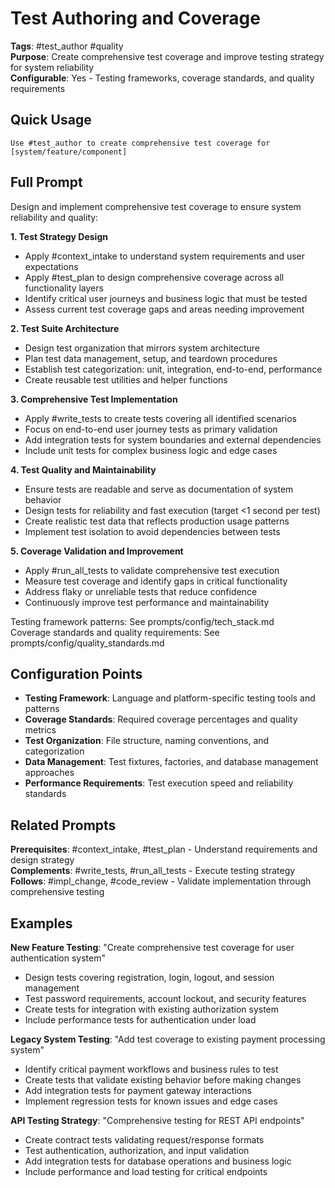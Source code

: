 # Test Authoring and Coverage

**Tags**: #test_author #quality  
**Purpose**: Create comprehensive test coverage and improve testing strategy for system reliability  
**Configurable**: Yes - Testing frameworks, coverage standards, and quality requirements

## Quick Usage

```
Use #test_author to create comprehensive test coverage for [system/feature/component]
```

## Full Prompt

Design and implement comprehensive test coverage to ensure system reliability and quality:

**1. Test Strategy Design**
- Apply #context_intake to understand system requirements and user expectations
- Apply #test_plan to design comprehensive coverage across all functionality layers
- Identify critical user journeys and business logic that must be tested
- Assess current test coverage gaps and areas needing improvement

**2. Test Suite Architecture**
- Design test organization that mirrors system architecture
- Plan test data management, setup, and teardown procedures
- Establish test categorization: unit, integration, end-to-end, performance
- Create reusable test utilities and helper functions

**3. Comprehensive Test Implementation**
- Apply #write_tests to create tests covering all identified scenarios
- Focus on end-to-end user journey tests as primary validation
- Add integration tests for system boundaries and external dependencies
- Include unit tests for complex business logic and edge cases

**4. Test Quality and Maintainability**
- Ensure tests are readable and serve as documentation of system behavior
- Design tests for reliability and fast execution (target <1 second per test)
- Create realistic test data that reflects production usage patterns
- Implement test isolation to avoid dependencies between tests

**5. Coverage Validation and Improvement**
- Apply #run_all_tests to validate comprehensive test execution
- Measure test coverage and identify gaps in critical functionality
- Address flaky or unreliable tests that reduce confidence
- Continuously improve test performance and maintainability

Testing framework patterns: See prompts/config/tech_stack.md  
Coverage standards and quality requirements: See prompts/config/quality_standards.md

## Configuration Points

- **Testing Framework**: Language and platform-specific testing tools and patterns
- **Coverage Standards**: Required coverage percentages and quality metrics
- **Test Organization**: File structure, naming conventions, and categorization
- **Data Management**: Test fixtures, factories, and database management approaches  
- **Performance Requirements**: Test execution speed and reliability standards

## Related Prompts

**Prerequisites**: #context_intake, #test_plan - Understand requirements and design strategy  
**Complements**: #write_tests, #run_all_tests - Execute testing strategy  
**Follows**: #impl_change, #code_review - Validate implementation through comprehensive testing

## Examples

**New Feature Testing**: "Create comprehensive test coverage for user authentication system"
- Design tests covering registration, login, logout, and session management
- Test password requirements, account lockout, and security features
- Create tests for integration with existing authorization system
- Include performance tests for authentication under load

**Legacy System Testing**: "Add test coverage to existing payment processing system"
- Identify critical payment workflows and business rules to test
- Create tests that validate existing behavior before making changes
- Add integration tests for payment gateway interactions
- Implement regression tests for known issues and edge cases

**API Testing Strategy**: "Comprehensive testing for REST API endpoints"
- Create contract tests validating request/response formats
- Test authentication, authorization, and input validation
- Add integration tests for database operations and business logic
- Include performance and load testing for critical endpoints

